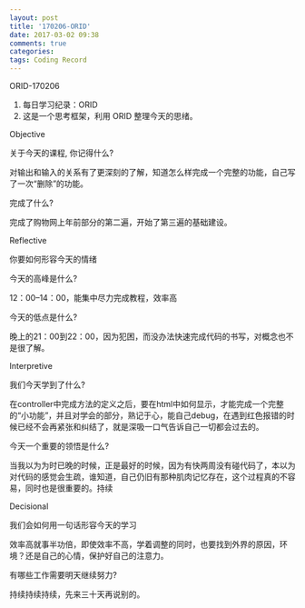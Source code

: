 ```yaml
---
layout: post
title: '170206-ORID'
date: 2017-03-02 09:38
comments: true
categories:  
tags: Coding Record
---
```

ORID-170206

1. 每日学习纪录：ORID
2. 这是一个思考框架，利用 ORID 整理今天的思绪。

Objective

关于今天的课程, 你记得什么?

对输出和输入的关系有了更深刻的了解，知道怎么样完成一个完整的功能，自己写了一次“删除”的功能。

完成了什么?

完成了购物网上年前部分的第二遍，开始了第三遍的基础建设。

Reflective

你要如何形容今天的情绪

今天的高峰是什么?

12：00–14：00，能集中尽力完成教程，效率高

今天的低点是什么?

晚上的21：00到22：00，因为犯困，而没办法快速完成代码的书写，对概念也不是很了解。

Interpretive

我们今天学到了什么?

在controller中完成方法的定义之后，要在html中如何显示，才能完成一个完整的“小功能”，并且对学会的部分，熟记于心，能自己debug，在遇到红色报错的时候已经不会再紧张和纠结了，就是深吸一口气告诉自己一切都会过去的。

今天一个重要的领悟是什么?

当我以为为时已晚的时候，正是最好的时候，因为有快两周没有碰代码了，本以为对代码的感觉会生疏，谁知道，自己仍旧有那种肌肉记忆存在，这个过程真的不容易，同时也是很重要的。持续

Decisional

我们会如何用一句话形容今天的学习

效率高就事半功倍，即使效率不高，学着调整的同时，也要找到外界的原因，环境？还是自己的心情，保护好自己的注意力。

有哪些工作需要明天继续努力?

持续持续持续，先来三十天再说别的。
